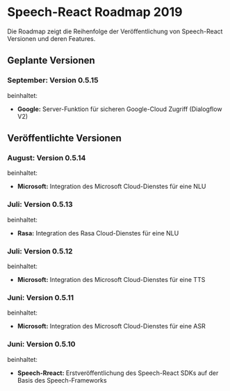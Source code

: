 # Speech-React Roadmap 2019

Die Roadmap zeigt die Reihenfolge der Veröffentlichung von Speech-React Versionen und deren Features.


## Geplante Versionen


### September: Version 0.5.15

beinhaltet:

* **Google:** Server-Funktion für sicheren Google-Cloud Zugriff (Dialogflow V2)


## Veröffentlichte Versionen


### August: Version 0.5.14

beinhaltet:

* **Microsoft:** Integration des Microsoft Cloud-Dienstes für eine NLU


### Juli: Version 0.5.13

beinhaltet:

* **Rasa:** Integration des Rasa Cloud-Dienstes für eine NLU


### Juli: Version 0.5.12

beinhaltet:

* **Microsoft:** Integration des Microsoft Cloud-Dienstes für eine TTS


### Juni: Version 0.5.11

beinhaltet:

* **Microsoft:** Integration des Microsoft Cloud-Dienstes für eine ASR


### Juni: Version 0.5.10

beinhaltet:

* **Speech-Rreact:** Erstveröffentlichung des Speech-React SDKs auf der Basis des Speech-Frameworks


